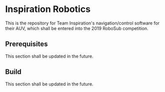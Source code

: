 # Inspiration Robotics

This is the repository for Team Inspiration's navigation/control software for their AUV, which shall be entered into the 2019 RoboSub competition.

## Prerequisites

This section shall be updated in the future.

## Build

This section shall be updated in the future.